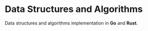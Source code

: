 # Data Structures and Algorithms

Data structures and algorithms implementation in **Go** and **Rust**.

